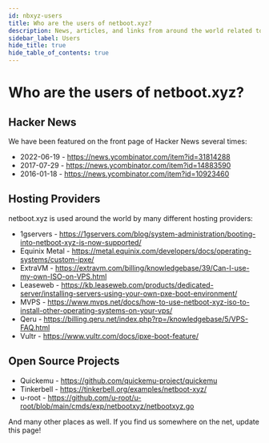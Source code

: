 ```yaml
---
id: nbxyz-users
title: Who are the users of netboot.xyz?
description: News, articles, and links from around the world related to netboot.xyz
sidebar_label: Users
hide_title: true
hide_table_of_contents: true
---
```


# Who are the users of netboot.xyz?

## Hacker News

We have been featured on the front page of Hacker News several times:

- 2022-06-19 - https://news.ycombinator.com/item?id=31814288
- 2017-07-29 - https://news.ycombinator.com/item?id=14883590
- 2016-01-18 - https://news.ycombinator.com/item?id=10923460

## Hosting Providers

netboot.xyz is used around the world by many different hosting providers:

- 1gservers - https://1gservers.com/blog/system-administration/booting-into-netboot-xyz-is-now-supported/
- Equinix Metal - https://metal.equinix.com/developers/docs/operating-systems/custom-ipxe/
- ExtraVM - https://extravm.com/billing/knowledgebase/39/Can-I-use-my-own-ISO-on-VPS.html
- Leaseweb - https://kb.leaseweb.com/products/dedicated-server/installing-servers-using-your-own-pxe-boot-environment/
- MVPS - https://www.mvps.net/docs/how-to-use-netboot-xyz-iso-to-install-other-operating-systems-on-your-vps/
- Qeru - https://billing.qeru.net/index.php?rp=/knowledgebase/5/VPS-FAQ.html
- Vultr - https://www.vultr.com/docs/ipxe-boot-feature/

## Open Source Projects

- Quickemu - https://github.com/quickemu-project/quickemu
- Tinkerbell - https://tinkerbell.org/examples/netboot-xyz/
- u-root - https://github.com/u-root/u-root/blob/main/cmds/exp/netbootxyz/netbootxyz.go

And many other places as well. If you find us somewhere on the net, update this page!

